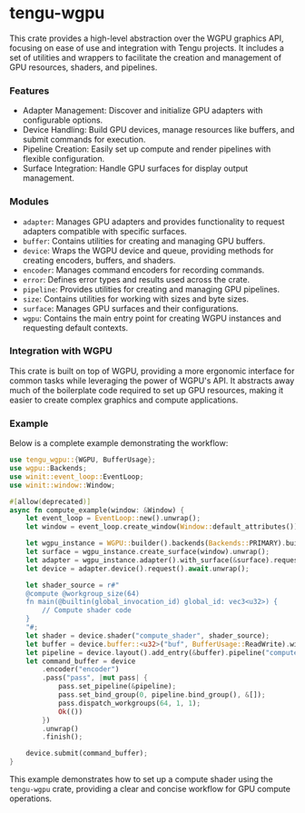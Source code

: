 # tengu-wgpu

This crate provides a high-level abstraction over the WGPU graphics API, focusing on ease of use and integration with Tengu
projects. It includes a set of utilities and wrappers to facilitate the creation and management of GPU resources, shaders, and
pipelines.

### Features

- Adapter Management: Discover and initialize GPU adapters with configurable options.
- Device Handling: Build GPU devices, manage resources like buffers, and submit commands for execution.
- Pipeline Creation: Easily set up compute and render pipelines with flexible configuration.
- Surface Integration: Handle GPU surfaces for display output management.

### Modules

- `adapter`: Manages GPU adapters and provides functionality to request adapters compatible with specific surfaces.
- `buffer`: Contains utilities for creating and managing GPU buffers.
- `device`: Wraps the WGPU device and queue, providing methods for creating encoders, buffers, and shaders.
- `encoder`: Manages command encoders for recording commands.
- `error`: Defines error types and results used across the crate.
- `pipeline`: Provides utilities for creating and managing GPU pipelines.
- `size`: Contains utilities for working with sizes and byte sizes.
- `surface`: Manages GPU surfaces and their configurations.
- `wgpu`: Contains the main entry point for creating WGPU instances and requesting default contexts.

### Integration with WGPU

This crate is built on top of WGPU, providing a more ergonomic interface for common tasks while leveraging the power of WGPU's API.
It abstracts away much of the boilerplate code required to set up GPU resources, making it easier to create complex graphics and
compute applications.

### Example

Below is a complete example demonstrating the workflow:

```rust
use tengu_wgpu::{WGPU, BufferUsage};
use wgpu::Backends;
use winit::event_loop::EventLoop;
use winit::window::Window;

#[allow(deprecated)]
async fn compute_example(window: &Window) {
    let event_loop = EventLoop::new().unwrap();
    let window = event_loop.create_window(Window::default_attributes()).unwrap();

    let wgpu_instance = WGPU::builder().backends(Backends::PRIMARY).build();
    let surface = wgpu_instance.create_surface(window).unwrap();
    let adapter = wgpu_instance.adapter().with_surface(&surface).request().await.unwrap();
    let device = adapter.device().request().await.unwrap();

    let shader_source = r#"
    @compute @workgroup_size(64)
    fn main(@builtin(global_invocation_id) global_id: vec3<u32>) {
        // Compute shader code
    }
    "#;
    let shader = device.shader("compute_shader", shader_source);
    let buffer = device.buffer::<u32>("buf", BufferUsage::ReadWrite).with_data(&[0; 64]);
    let pipeline = device.layout().add_entry(&buffer).pipeline("compute_pipeline").build(shader);
    let command_buffer = device
        .encoder("encoder")
        .pass("pass", |mut pass| {
            pass.set_pipeline(&pipeline);
            pass.set_bind_group(0, pipeline.bind_group(), &[]);
            pass.dispatch_workgroups(64, 1, 1);
            Ok(())
        })
        .unwrap()
        .finish();

    device.submit(command_buffer);
}
```

This example demonstrates how to set up a compute shader using the `tengu-wgpu` crate, providing a clear and concise workflow for
GPU compute operations.
